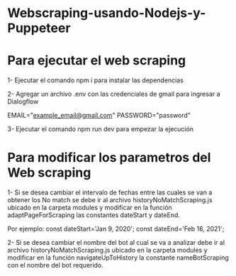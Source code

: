 # Webscraping-usando-Nodejs-y-Puppeteer
# Para ejecutar el web scraping
1- Ejecutar el comando npm i para instalar las dependencias

2- Agregar un archivo .env con las credenciales de gmail para ingresar a Dialogflow

EMAIL="example_email@gmail.com"
PASSWORD="password"

3- Ejecutar el comando npm run dev para empezar la ejecución 

# Para modificar los parametros del Web scraping
 
1- Si se desea cambiar el intervalo de fechas entre las cuales se van a obtener los No match se debe ir al archivo historyNoMatchScraping.js ubicado en la carpeta modules y modificar en la función adaptPageForScraping las constantes dateStart y dateEnd. 

Por ejemplo:
const dateStart='Jan 9, 2020';
const dateEnd='Feb 16, 2021';

2- Si se desea cambiar el nombre del bot al cual se va a analizar debe ir al archivo historyNoMatchScraping.js ubicado en la carpeta modules y modificar en la función navigateUpToHistory la constante nameBotScraping con el nombre del bot requerido.

